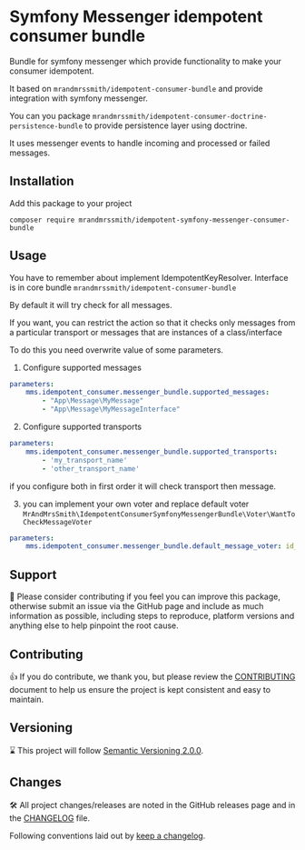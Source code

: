 # Symfony Messenger idempotent consumer bundle

Bundle for symfony messenger which provide functionality to make your consumer idempotent.

It based on `mrandmrssmith/idempotent-consumer-bundle` and provide integration with symfony messenger.

You can you package `mrandmrssmith/idempotent-consumer-doctrine-persistence-bundle` to provide persistence layer using doctrine.

It uses messenger events to handle incoming and processed or failed messages.

## Installation

Add this package to your project
```shell
composer require mrandmrssmith/idempotent-symfony-messenger-consumer-bundle
```

## Usage
You have to remember about implement IdempotentKeyResolver. Interface is in core bundle `mrandmrssmith/idempotent-consumer-bundle`

By default it will try check for all messages.

If you want, you can restrict the action so that it checks only messages from a particular transport or messages that are instances of a class/interface

To do this you need overwrite value of some parameters.
1. Configure supported messages
```yaml
parameters:
    mms.idempotent_consumer.messenger_bundle.supported_messages:
        - "App\Message\MyMessage"
        - "App\Message\MyMessageInterface"
```
2. Configure supported transports
```yaml
parameters:
    mms.idempotent_consumer.messenger_bundle.supported_transports:
        - 'my_transport_name'
        - 'other_transport_name'
```

if you configure both in first order it will check transport then message.

3. you can implement your own voter and replace default voter
`MrAndMrsSmith\IdempotentConsumerSymfonyMessengerBundle\Voter\WantToCheckMessageVoter`
```yaml
parameters:
    mms.idempotent_consumer.messenger_bundle.default_message_voter: id_of_your_voter_service
```
## Support

:hugs: Please consider contributing if you feel you can improve this package, otherwise submit an issue via the GitHub page and include as much
information as possible, including steps to reproduce, platform versions and anything else to help pinpoint the root cause.

## Contributing

:+1: If you do contribute, we thank you, but please review the [CONTRIBUTING](CONTRIBUTING.md) document to help us ensure the project
is kept consistent and easy to maintain.

## Versioning

:hourglass: This project will follow [Semantic Versioning 2.0.0](https://semver.org/spec/v2.0.0.html).

## Changes

:hammer_and_wrench: All project changes/releases are noted in the GitHub releases page and in the [CHANGELOG](CHANGELOG.md) file.

Following conventions laid out by [keep a changelog](https://keepachangelog.com/en/1.1.0/).
